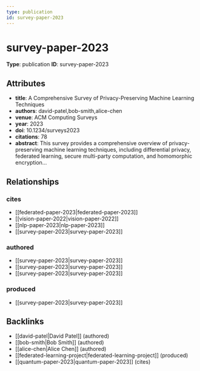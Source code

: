 ```yaml
---
type: publication
id: survey-paper-2023
---
```


# survey-paper-2023

**Type**: publication
**ID**: survey-paper-2023

## Attributes

- **title**: A Comprehensive Survey of Privacy-Preserving Machine Learning Techniques
- **authors**: david-patel,bob-smith,alice-chen
- **venue**: ACM Computing Surveys
- **year**: 2023
- **doi**: 10.1234/surveys2023
- **citations**: 78
- **abstract**: This survey provides a comprehensive overview of privacy-preserving machine learning techniques, including differential privacy, federated learning, secure multi-party computation, and homomorphic encryption...

## Relationships

### cites

- [[federated-paper-2023|federated-paper-2023]]
- [[vision-paper-2022|vision-paper-2022]]
- [[nlp-paper-2023|nlp-paper-2023]]
- [[survey-paper-2023|survey-paper-2023]]

### authored

- [[survey-paper-2023|survey-paper-2023]]
- [[survey-paper-2023|survey-paper-2023]]
- [[survey-paper-2023|survey-paper-2023]]

### produced

- [[survey-paper-2023|survey-paper-2023]]

## Backlinks

- [[david-patel|David Patel]] (authored)
- [[bob-smith|Bob Smith]] (authored)
- [[alice-chen|Alice Chen]] (authored)
- [[federated-learning-project|federated-learning-project]] (produced)
- [[quantum-paper-2023|quantum-paper-2023]] (cites)


